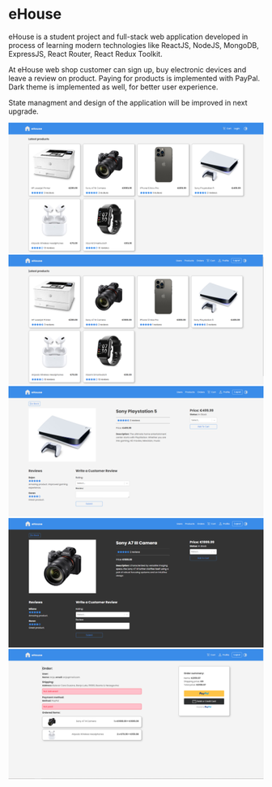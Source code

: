 # eHouse
eHouse is a student project and full-stack web application developed in process of learning modern technologies like ReactJS, NodeJS, MongoDB, ExpressJS, React Router, React Redux Toolkit.

At eHouse web shop customer can sign up, buy electronic devices and leave a review on product. Paying for products is implemented with PayPal.
Dark theme is implemented as well, for better user experience.

State managment and design of the application will be improved in next upgrade.

<img src="frontend/src/assets/screenshots/Capture1.PNG" />
<img src="frontend/src/assets/screenshots/Capture2.PNG" />
<img src="frontend/src/assets/screenshots/Capture3.PNG" />
<img src="frontend/src/assets/screenshots/Capture4.PNG" />
<img src="frontend/src/assets/screenshots/Capture5.PNG" />
